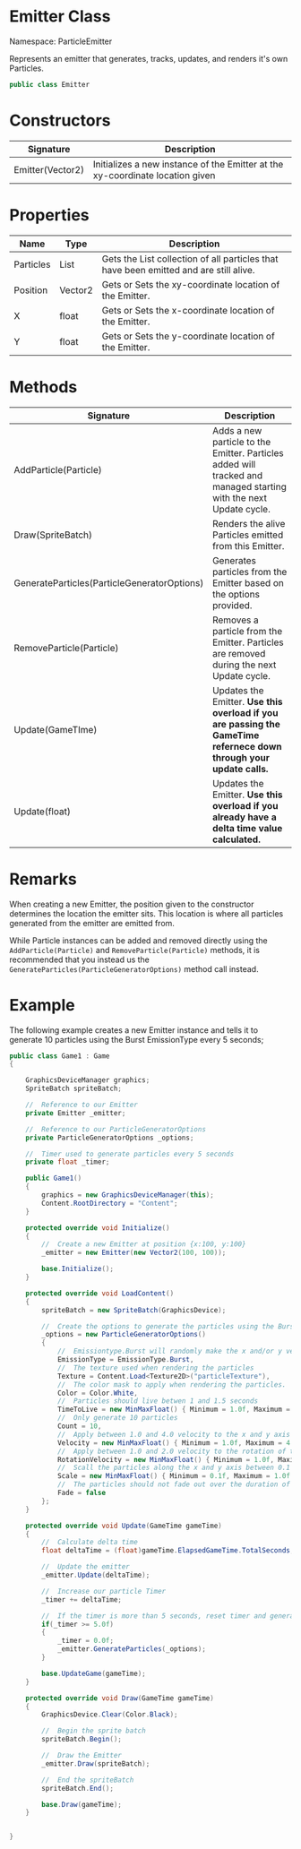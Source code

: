 # Emitter Class
Namespace: ParticleEmitter

Represents an emitter that generates, tracks, updates, and renders it's own Particles.

```csharp
public class Emitter
```

# Constructors
| Signature | Description |
|---|---|
| Emitter(Vector2) | Initializes a new instance of the Emitter at the xy-coordinate location given |

# Properties
| Name | Type | Description |
|---|---|---|
| Particles | List<Particle> |  Gets the List<Particle> collection of all particles that have been emitted and are still alive. |
| Position | Vector2 | Gets or Sets the xy-coordinate location of the Emitter. |
| X | float | Gets or Sets the x-coordinate location of the Emitter. |
| Y | float | Gets or Sets the y-coordinate location of the Emitter. |

# Methods
| Signature | Description |
|---|---|
| AddParticle(Particle) | Adds a new particle to the Emitter. Particles added will tracked and managed starting with the next Update cycle. |
| Draw(SpriteBatch) | Renders the alive Particles emitted from this Emitter. |
| GenerateParticles(ParticleGeneratorOptions) | Generates particles from the Emitter based on the options provided. |
| RemoveParticle(Particle) | Removes a particle from the Emitter. Particles are removed during the next Update cycle. |
| Update(GameTIme) | Updates the Emitter. **Use this overload if you are passing the GameTime refernece down through your update calls.** |
| Update(float) |  Updates the Emitter. **Use this overload if you already have a delta time value calculated.** |


# Remarks
When creating a new Emitter, the position given to the constructor determines the location the emitter sits.  This location is where all particles generated from the emitter are emitted from.

While Particle instances can be added and removed directly using the `AddParticle(Particle)` and `RemoveParticle(Particle)` methods, it is recommended that you instead us the `GenerateParticles(ParticleGeneratorOptions)` method call instead.

# Example
The following example creates a new Emitter instance and tells it to generate 10 particles using the Burst EmissionType every 5 seconds;

```csharp
public class Game1 : Game
{

    GraphicsDeviceManager graphics;
    SpriteBatch spriteBatch;

    //  Reference to our Emitter
    private Emitter _emitter;

    //  Reference to our ParticleGeneratorOptions
    private ParticleGeneratorOptions _options;

    //  Timer used to generate particles every 5 seconds
    private float _timer;

    public Game1()
    {
        graphics = new GraphicsDeviceManager(this);
        Content.RootDirectory = "Content";
    }

    protected override void Initialize()
    {
        //  Create a new Emitter at position {x:100, y:100}
        _emitter = new Emitter(new Vector2(100, 100));

        base.Initialize();
    }

    protected override void LoadContent() 
    {
        spriteBatch = new SpriteBatch(GraphicsDevice);

        //  Create the options to generate the particles using the Burst EmissionType
        _options = new ParticleGeneratorOptions() 
        {
            //  Emissiontype.Burst will randomly make the x and/or y velocity positive or negative
            EmissionType = EmissionType.Burst,
            //  The texture used when rendering the particles
            Texture = Content.Load<Texture2D>("particleTexture"),
            //  The color mask to apply when rendering the particles.
            Color = Color.White,
            //  Particles should live betwen 1 and 1.5 seconds
            TimeToLive = new MinMaxFloat() { Minimum = 1.0f, Maximum = 1.5f },
            //  Only generate 10 particles
            Count = 10,
            //  Apply between 1.0 and 4.0 velocity to the x and y axis of the particles
            Velocity = new MinMaxFloat() { Minimum = 1.0f, Maximum = 4.0f },
            //  Apply between 1.0 and 2.0 velocity to the rotation of the particles.
            RotationVelocity = new MinMaxFloat() { Minimum = 1.0f, Maximum = 2.0f },
            //  Scall the particles along the x and y axis between 0.1 and 1.0
            Scale = new MinMaxFloat() { Minimum = 0.1f, Maximum = 1.0f },
            //  The particles should not fade out over the duration of the time they are alive.
            Fade = false
        };
    }

    protected override void Update(GameTime gameTime)
    {
        //  Calculate delta time
        float deltaTime = (float)gameTime.ElapsedGameTime.TotalSeconds;

        //  Update the emitter
        _emitter.Update(deltaTime);

        //  Increase our particle Timer
        _timer += deltaTime;

        //  If the timer is more than 5 seconds, reset timer and generate particles
        if(_timer >= 5.0f)
        {
            _timer = 0.0f;
            _emitter.GenerateParticles(_options);
        }

        base.UpdateGame(gameTime);
    }

    protected override void Draw(GameTime gameTime)
    {
        GraphicsDevice.Clear(Color.Black);

        //  Begin the sprite batch
        spriteBatch.Begin();

        //  Draw the Emitter
        _emitter.Draw(spriteBatch);

        //  End the spriteBatch
        spriteBatch.End();

        base.Draw(gameTime);
    }


}
```



